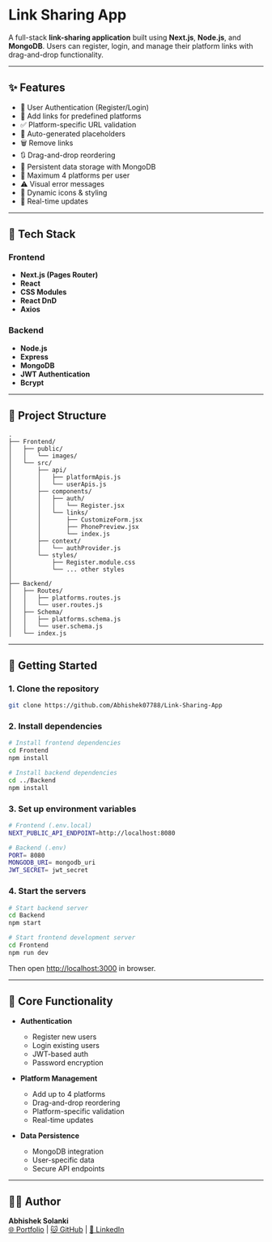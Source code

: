 # Link Sharing App

A full-stack **link-sharing application** built using **Next.js**, **Node.js**, and **MongoDB**. Users can register, login, and manage their platform links with drag-and-drop functionality.

---

## ✨ Features

- 🔐 User Authentication (Register/Login)
- 📌 Add links for predefined platforms
- ✅ Platform-specific URL validation
- 🎨 Auto-generated placeholders
- 🗑️ Remove links
- 🔃 Drag-and-drop reordering
- 💾 Persistent data storage with MongoDB
- 🚫 Maximum 4 platforms per user
- ⚠️ Visual error messages
- 🎯 Dynamic icons & styling
- 🔄 Real-time updates

---

## 🔧 Tech Stack

### Frontend
- **Next.js (Pages Router)**
- **React**
- **CSS Modules**
- **React DnD**
- **Axios**

### Backend
- **Node.js**
- **Express**
- **MongoDB**
- **JWT Authentication**
- **Bcrypt**

---

## 📁 Project Structure

```plaintext
.
├── Frontend/
│   ├── public/
│   │   └── images/
│   └── src/
│       ├── api/
│       │   ├── platformApis.js
│       │   └── userApis.js
│       ├── components/
│       │   ├── auth/
│       │   │   └── Register.jsx
│       │   └── links/
│       │       ├── CustomizeForm.jsx
│       │       ├── PhonePreview.jsx
│       │       └── index.js
│       ├── context/
│       │   └── authProvider.js
│       └── styles/
│           ├── Register.module.css
│           └── ... other styles
│
├── Backend/
│   ├── Routes/
│   │   ├── platforms.routes.js
│   │   └── user.routes.js
│   ├── Schema/
│   │   ├── platforms.schema.js
│   │   └── user.schema.js
│   └── index.js
```

---

## 🚀 Getting Started

### 1. Clone the repository
```bash
git clone https://github.com/Abhishek07788/Link-Sharing-App
```

### 2. Install dependencies
```bash
# Install frontend dependencies
cd Frontend
npm install

# Install backend dependencies
cd ../Backend
npm install
```

### 3. Set up environment variables
```bash
# Frontend (.env.local)
NEXT_PUBLIC_API_ENDPOINT=http://localhost:8080

# Backend (.env)
PORT= 8080
MONGODB_URI= mongodb_uri
JWT_SECRET= jwt_secret
```

### 4. Start the servers
```bash
# Start backend server
cd Backend
npm start

# Start frontend development server
cd Frontend
npm run dev
```

Then open [http://localhost:3000](http://localhost:3000) in browser.

---

## 🎯 Core Functionality

- **Authentication**
  - Register new users
  - Login existing users
  - JWT-based auth
  - Password encryption

- **Platform Management**
  - Add up to 4 platforms
  - Drag-and-drop reordering
  - Platform-specific validation
  - Real-time updates

- **Data Persistence**
  - MongoDB integration
  - User-specific data
  - Secure API endpoints

---

## 👨‍💻 Author

**Abhishek Solanki**  
[🌐 Portfolio](https://abhishek07788.github.io/) | [🐱 GitHub](https://github.com/Abhishek07788) | [💼 LinkedIn](http://www.linkedin.com/in/abhishekpratapsolanki)
